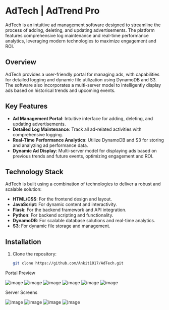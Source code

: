 # AdTech | AdTrend Pro

AdTech is an intuitive ad management software designed to streamline the process of adding, deleting, and updating advertisements. The platform features comprehensive log maintenance and real-time performance analytics, leveraging modern technologies to maximize engagement and ROI.

## Overview

AdTech provides a user-friendly portal for managing ads, with capabilities for detailed logging and dynamic file utilization using DynamoDB and S3. The software also incorporates a multi-server model to intelligently display ads based on historical trends and upcoming events.

## Key Features

- **Ad Management Portal**: Intuitive interface for adding, deleting, and updating advertisements.
- **Detailed Log Maintenance**: Track all ad-related activities with comprehensive logging.
- **Real-Time Performance Analytics**: Utilize DynamoDB and S3 for storing and analyzing ad performance data.
- **Dynamic Ad Display**: Multi-server model for displaying ads based on previous trends and future events, optimizing engagement and ROI.

## Technology Stack

AdTech is built using a combination of technologies to deliver a robust and scalable solution:

- **HTML/CSS**: For the frontend design and layout.
- **JavaScript**: For dynamic content and interactivity.
- **Flask**: For the backend framework and API integration.
- **Python**: For backend scripting and functionality.
- **DynamoDB**: For scalable database solutions and real-time analytics.
- **S3**: For dynamic file storage and management.

## Installation

1. Clone the repository:
   ```sh
   git clone https://github.com/Ankit1017/AdTech.git


Portal Preview

![image](https://github.com/user-attachments/assets/2371c566-20b7-44ec-94f1-71ec5479c444)
![image](https://github.com/user-attachments/assets/8dc38453-fa98-4f45-a16d-d12526c4324b)
![image](https://github.com/user-attachments/assets/c2ff970a-1c8f-4311-9342-df620365aa29)
![image](https://github.com/user-attachments/assets/6f69ec14-8707-402a-bb15-03b26e269805)
![image](https://github.com/user-attachments/assets/fc0a9199-c757-4cfa-8fc9-03c76484c260)
![image](https://github.com/user-attachments/assets/be42a1ff-c1a5-4693-a275-b8d244be2e3b)

Server Screens 

![image](https://github.com/user-attachments/assets/21a34b98-5427-4994-a329-963fe3868dcb)
![image](https://github.com/user-attachments/assets/ca231519-78d2-4c24-9b8a-20b7f26baf48)
![image](https://github.com/user-attachments/assets/72fc5e39-21c1-4351-bd36-bc68b6d8c162)
![image](https://github.com/user-attachments/assets/034a9f4b-aca3-4e67-a214-3c9656eec385)


